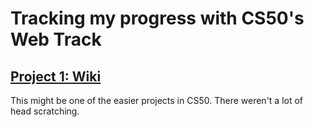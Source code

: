 # Tracking my progress with CS50's Web Track
## [Project 1: Wiki](https://cs50.harvard.edu/web/2020/projects/1/wiki/)

This might be one of the easier projects in CS50. There weren't a lot of head scratching.
